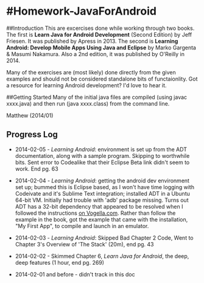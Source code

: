 #Homework-JavaForAndroid
=======================

##Introduction
This are excercises done while working through two books. The first is **Learn Java for Android Development** (Second Edition) by Jeff Friesen. It was published by Apress in 2013. The second is **Learning Android: Develop Mobile Apps Using Java and Eclipse** by Marko Gargenta & Masumi Nakamura. Also a 2nd edition, it was published by O'Reilly in 2014.

Many of the exercises are (most likely) done directly from the given examples and should not be considered standalone bits of functaionlity. Got a resource for learning Android development? I'd love to hear it. 

##Getting Started
Many of the initial java files are compiled (using javac xxxx.java) and then run (java xxxx.class) from the command line.

Matthew (2014/01)

## Progress Log
- 2014-02-05 - *Learning Android*: environment is set up from the ADT documentation, along with a sample program. Skipping to worthwhile bits. Sent error to Codealike that their Eclipse Beta link didn't seem to work. End pg. 63
- 2014-02-04 - *Learning Android*: getting the android dev environment set up; bummed this is Eclipse based, as I won't have time logging with Codeivate and it's Sublime Text integration; installed ADT in a Ubuntu 64-bit VM. Initially had trouble with 'adb' package missing. Turns out ADT has a 32-bit dependency that appeared to be resolved when I followed the instructions [on Vogella.com](http://www.vogella.com/tutorials/AndroidInstallation/article.html#installation_linux64). Rather than follow the example in the book, got the example that came with the installation, "My First App", to compile and launch in an emulator.

- 2014-02-03 - *Learning Android*: Skipped Bad Chapter 2 Code, Went to Chapter 3's Overview of 'The Stack' (20m), end pg. 43
- 2014-02-02 - Skimmed Chapter 6, *Learn Java for Android*, the deep, deep features (1 hour, end pg. 269)
- 2014-02-01 and before - didn't track in this doc
